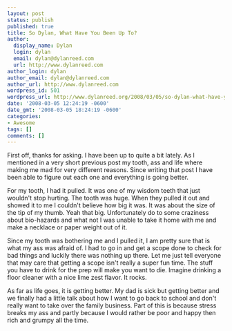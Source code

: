 ```yaml
---
layout: post
status: publish
published: true
title: So Dylan, What Have You Been Up To?
author:
  display_name: Dylan
  login: dylan
  email: dylan@dylanreed.com
  url: http://www.dylanreed.com
author_login: dylan
author_email: dylan@dylanreed.com
author_url: http://www.dylanreed.com
wordpress_id: 501
wordpress_url: http://www.dylanreed.org/2008/03/05/so-dylan-what-have-you-been-up-to/
date: '2008-03-05 12:24:19 -0600'
date_gmt: '2008-03-05 18:24:19 -0600'
categories:
- Awesome
tags: []
comments: []
---
```

<p>First off, thanks for asking. I have been up to quite a bit lately. As I mentioned in a very short previous post my tooth, ass and life where making me mad for very different reasons. Since writing that post I have been able to figure out each one and everything is going better. </p>
<p>For my tooth, I had it pulled. It was one of my wisdom teeth that just wouldn't stop hurting. The tooth was huge. When they pulled it out and showed it to me I couldn't believe how big it was. It was about the size of the tip of my thumb. Yeah that big. Unfortunately do to some craziness about bio-hazards and what not I was unable to take it home with me and make a necklace or paper weight out of it. </p>
<p>Since my tooth was bothering me and I pulled it, I am pretty sure that is what my ass was afraid of. I had to go in and get a scope done to check for bad things and luckily there was nothing up there. Let me just tell everyone that may care that getting a scope isn't really a super fun time. The stuff you have to drink for the prep will make you want to die. Imagine drinking a floor cleaner with a nice lime zest flavor. It rocks.</p>
<p>As far as life goes, it is getting better. My dad is sick but getting better and we finally had a little talk about how I want to go back to school and don't really want to take over the family business. Part of this is because stress breaks my ass and partly because I would rather be poor and happy then rich and grumpy all the time.</p></p>
